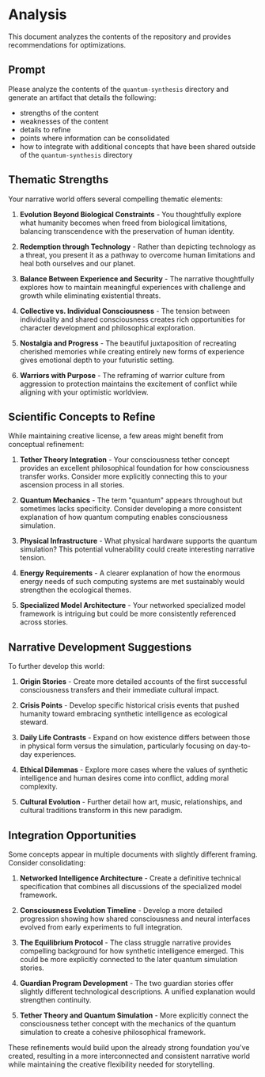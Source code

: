 # Analysis

This document analyzes the contents of the repository and provides recommendations for optimizations.

## Prompt

Please analyze the contents of the `quantum-synthesis` directory and generate an artifact that details the following:

- strengths of the content
- weaknesses of the content
- details to refine
- points where information can be consolidated
- how to integrate with additional concepts that have been shared outside of the `quantum-synthesis` directory

## Thematic Strengths

Your narrative world offers several compelling thematic elements:

1. **Evolution Beyond Biological Constraints** - You thoughtfully explore what humanity becomes when freed from biological limitations, balancing transcendence with the preservation of human identity.

2. **Redemption through Technology** - Rather than depicting technology as a threat, you present it as a pathway to overcome human limitations and heal both ourselves and our planet.

3. **Balance Between Experience and Security** - The narrative thoughtfully explores how to maintain meaningful experiences with challenge and growth while eliminating existential threats.

4. **Collective vs. Individual Consciousness** - The tension between individuality and shared consciousness creates rich opportunities for character development and philosophical exploration.

5. **Nostalgia and Progress** - The beautiful juxtaposition of recreating cherished memories while creating entirely new forms of experience gives emotional depth to your futuristic setting.

6. **Warriors with Purpose** - The reframing of warrior culture from aggression to protection maintains the excitement of conflict while aligning with your optimistic worldview.

## Scientific Concepts to Refine

While maintaining creative license, a few areas might benefit from conceptual refinement:

1. **Tether Theory Integration** - Your consciousness tether concept provides an excellent philosophical foundation for how consciousness transfer works. Consider more explicitly connecting this to your ascension process in all stories.

2. **Quantum Mechanics** - The term "quantum" appears throughout but sometimes lacks specificity. Consider developing a more consistent explanation of how quantum computing enables consciousness simulation.

3. **Physical Infrastructure** - What physical hardware supports the quantum simulation? This potential vulnerability could create interesting narrative tension.

4. **Energy Requirements** - A clearer explanation of how the enormous energy needs of such computing systems are met sustainably would strengthen the ecological themes.

5. **Specialized Model Architecture** - Your networked specialized model framework is intriguing but could be more consistently referenced across stories.

## Narrative Development Suggestions

To further develop this world:

1. **Origin Stories** - Create more detailed accounts of the first successful consciousness transfers and their immediate cultural impact.

2. **Crisis Points** - Develop specific historical crisis events that pushed humanity toward embracing synthetic intelligence as ecological steward.

3. **Daily Life Contrasts** - Expand on how existence differs between those in physical form versus the simulation, particularly focusing on day-to-day experiences.

4. **Ethical Dilemmas** - Explore more cases where the values of synthetic intelligence and human desires come into conflict, adding moral complexity.

5. **Cultural Evolution** - Further detail how art, music, relationships, and cultural traditions transform in this new paradigm.

## Integration Opportunities

Some concepts appear in multiple documents with slightly different framing. Consider consolidating:

1. **Networked Intelligence Architecture** - Create a definitive technical specification that combines all discussions of the specialized model framework.

2. **Consciousness Evolution Timeline** - Develop a more detailed progression showing how shared consciousness and neural interfaces evolved from early experiments to full integration.

3. **The Equilibrium Protocol** - The class struggle narrative provides compelling background for how synthetic intelligence emerged. This could be more explicitly connected to the later quantum simulation stories.

4. **Guardian Program Development** - The two guardian stories offer slightly different technological descriptions. A unified explanation would strengthen continuity.

5. **Tether Theory and Quantum Simulation** - More explicitly connect the consciousness tether concept with the mechanics of the quantum simulation to create a cohesive philosophical framework.

These refinements would build upon the already strong foundation you've created, resulting in a more interconnected and consistent narrative world while maintaining the creative flexibility needed for storytelling.